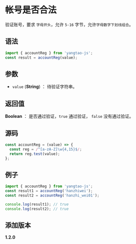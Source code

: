 # 帐号是否合法

验证账号，要求 `字母开头`，允许 `5-16` 字节，允许`字母数字下划线组合`。

## 语法

```js
import { accountReg } from 'yangtao-js';
const result = accountReg(value);
```

## 参数

- `value` (**String**) ： 待验证字符串。

## 返回值

**Boolean** ： 是否通过验证，`true` 通过验证， `false` 没有通过验证。

## 源码

```js
const accountReg = (value) => {
  const reg = /^[a-zA-Z]\w{4,15}$/;
  return reg.test(value);
};
```

## 例子

```js
import { accountReg } from 'yangtao-js';
const result1 = accountReg('hanzhiwei');
const result2 = accountReg('hanzhi_wei01');

console.log(result1); // true
console.log(result2); // true
```

## 添加版本

**1.2.0**

